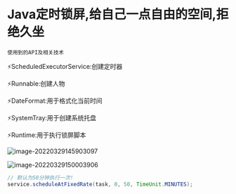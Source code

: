 # Java定时锁屏,给自己一点自由的空间,拒绝久坐

`使用到的API及相关技术`

:zap:ScheduledExecutorService:创建定时器

:zap:Runnable:创建人物

:zap:DateFormat:用于格式化当前时间

:zap:SystemTray:用于创建系统托盘

:zap:Runtime:用于执行锁屏脚本

![image-20220329145903097](https://gitee.com/ICDM_ws/pic-bed/raw/master/all/202203291459175.png)

![image-20220329150003906](https://gitee.com/ICDM_ws/pic-bed/raw/master/all/202203291500946.png)

```java
// 默认为50分钟执行一次!
service.scheduleAtFixedRate(task, 0, 50, TimeUnit.MINUTES);
```

